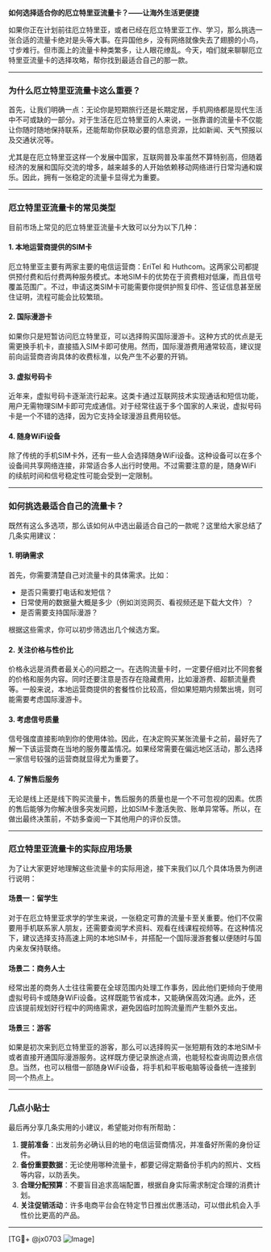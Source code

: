 **如何选择适合你的厄立特里亚流量卡？——让海外生活更便捷**

如果你正在计划前往厄立特里亚，或者已经在厄立特里亚工作、学习，那么挑选一张合适的流量卡绝对是头等大事。在异国他乡，没有网络就像失去了翅膀的小鸟，寸步难行。但市面上的流量卡种类繁多，让人眼花缭乱。今天，咱们就来聊聊厄立特里亚流量卡的选择攻略，帮你找到最适合自己的那一款。

---

### **为什么厄立特里亚流量卡这么重要？**

首先，让我们明确一点：无论你是短期旅行还是长期定居，手机网络都是现代生活中不可或缺的一部分。对于生活在厄立特里亚的人来说，一张靠谱的流量卡不仅能让你随时随地保持联系，还能帮助你获取必要的信息资源，比如新闻、天气预报以及交通状况等。

尤其是在厄立特里亚这样一个发展中国家，互联网普及率虽然不算特别高，但随着经济的发展和国际交流的增多，越来越多的人开始依赖移动网络进行日常沟通和娱乐。因此，拥有一张稳定的流量卡显得尤为重要。

---

### **厄立特里亚流量卡的常见类型**

目前市场上常见的厄立特里亚流量卡大致可以分为以下几种：

#### 1. **本地运营商提供的SIM卡**
厄立特里亚主要有两家主要的电信运营商：EriTel 和 Huthcom。这两家公司都提供预付费和后付费两种服务模式。本地SIM卡的优势在于资费相对低廉，而且信号覆盖范围广。不过，申请这类SIM卡可能需要你提供护照复印件、签证信息甚至居住证明，流程可能会比较繁琐。

#### 2. **国际漫游卡**
如果你只是短暂访问厄立特里亚，可以选择购买国际漫游卡。这种方式的优点是无需更换手机卡，直接插入SIM卡即可使用。然而，国际漫游费用通常较高，建议提前向运营商咨询具体的收费标准，以免产生不必要的开销。

#### 3. **虚拟号码卡**
近年来，虚拟号码卡逐渐流行起来。这类卡通过互联网技术实现通话和短信功能，用户无需物理SIM卡即可完成通信。对于经常往返于多个国家的人来说，虚拟号码卡是一个不错的选择，因为它支持全球漫游且费用较低。

#### 4. **随身WiFi设备**
除了传统的手机SIM卡外，还有一些人会选择随身WiFi设备。这种设备可以在多个设备间共享网络连接，非常适合多人出行时使用。不过需要注意的是，随身WiFi的续航时间和信号稳定性可能会受到一定限制。

---

### **如何挑选最适合自己的流量卡？**

既然有这么多选项，那么该如何从中选出最适合自己的一款呢？这里给大家总结了几条实用建议：

#### **1. 明确需求**
首先，你需要清楚自己对流量卡的具体需求。比如：
- 是否只需要打电话和发短信？
- 日常使用的数据量大概是多少（例如浏览网页、看视频还是下载大文件）？
- 是否需要支持国际漫游？

根据这些需求，你可以初步筛选出几个候选方案。

#### **2. 关注价格与性价比**
价格永远是消费者最关心的问题之一。在选购流量卡时，一定要仔细对比不同套餐的价格和服务内容。同时还要注意是否存在隐藏费用，比如漫游费、超额流量费等。一般来说，本地运营商提供的套餐性价比较高，但如果短期内频繁出境，则可能需要考虑国际漫游卡。

#### **3. 考虑信号质量**
信号强度直接影响到你的使用体验。因此，在决定购买某张流量卡之前，最好先了解一下该运营商在当地的服务覆盖情况。如果经常需要在偏远地区活动，那么选择一家信号较强的运营商就显得尤为重要了。

#### **4. 了解售后服务**
无论是线上还是线下购买流量卡，售后服务的质量也是一个不可忽视的因素。优质的售后能够为你解决很多突发问题，比如SIM卡激活失败、账单异常等。所以，在做出最终决策前，不妨多查阅一下其他用户的评价反馈。

---

### **厄立特里亚流量卡的实际应用场景**

为了让大家更好地理解这些流量卡的实际用途，接下来我们以几个具体场景为例进行说明：

#### 场景一：留学生
对于在厄立特里亚求学的学生来说，一张稳定可靠的流量卡至关重要。他们不仅需要用手机联系家人朋友，还需要查阅学术资料、观看在线课程视频等。在这种情况下，建议选择支持高速上网的本地SIM卡，并搭配一个国际漫游套餐以便随时与国内亲友保持联络。

#### 场景二：商务人士
经常出差的商务人士往往需要在全球范围内处理工作事务，因此他们更倾向于使用虚拟号码卡或随身WiFi设备。这样既能节省成本，又能确保高效沟通。此外，还应该提前规划好行程中的网络需求，避免因临时加购流量而产生额外支出。

#### 场景三：游客
如果是初次来到厄立特里亚的游客，那么可以选择购买一张短期有效的本地SIM卡或者直接开通国际漫游服务。这样既方便记录旅途点滴，也能轻松查询周边景点信息。当然，也可以租借一部随身WiFi设备，将手机和平板电脑等设备统一连接到同一个热点上。

---

### **几点小贴士**

最后再分享几条实用的小建议，希望能对你有所帮助：

1. **提前准备**：出发前务必确认目的地的电信运营商情况，并准备好所需的身份证件。
2. **备份重要数据**：无论使用哪种流量卡，都要记得定期备份手机内的照片、文档等内容，以防丢失。
3. **合理分配预算**：不要盲目追求高端配置，根据自身实际需求制定合理的消费计划。
4. **关注促销活动**：许多电商平台会在特定节日推出优惠活动，可以借此机会入手性价比更高的产品。

---

[TG💪+ @jx0703 ![Image](https://github.com/user-attachments/assets/dbca1d08-cadb-493c-b0ec-ad6f7a83f270)]